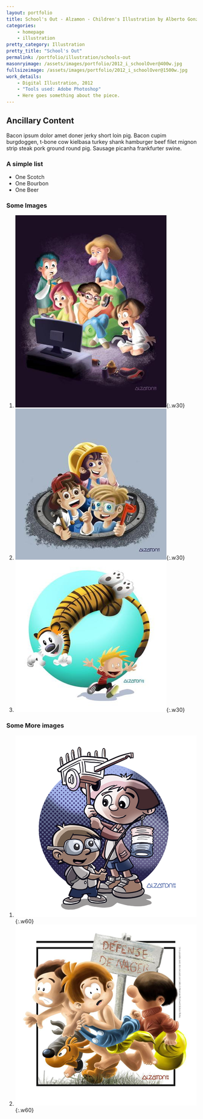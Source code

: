 ```yaml
---
layout: portfolio
title: School's Out - Alzamon - Children's Illustration by Alberto Gonzalez
categories: 
    - homepage
    - illustration
pretty_category: Illustration
pretty_title: "School's Out"
permalink: /portfolio/illustration/schools-out
masonryimage: /assets/images/portfolio/2012_i_schoolOver@400w.jpg
fullsizeimage: /assets/images/portfolio/2012_i_schoolOver@1500w.jpg
work_details:
    - Digital Illustration, 2012
    - "Tools used: Adobe Photoshop"
    - Here goes something about the piece.
---
```


<!-- Notes:
    To enable display grid on Markdown Images they should be placed inside an ORDERED list element
    (so unordered lists can be used for simple text)
 -->

## Ancillary Content

Bacon ipsum dolor amet doner jerky short loin pig. Bacon cupim burgdoggen, t-bone cow kielbasa turkey shank hamburger beef filet mignon strip steak pork ground round pig. Sausage picanha frankfurter swine.

### A simple list

- One Scotch
- One Bourbon
- One Beer

### Some Images

1. ![Dani and Games](/assets/images/portfolio/2017_i_teamDani_games@400w.jpg){:.w30}
2. ![Another Image](/assets/images/portfolio/2017_i_buildingBuddies@400w.jpg){:.w30}
3. ![Yet another Image](/assets/images/portfolio/2019_fa_calvinAndHobbes@400w.jpg){:.w30}

### Some More images

1. ![One Image](/assets/images/portfolio/2018_cd_independenceDay@900w.png){:.w60}
2. ![Another Image](/assets/images/portfolio/2018_fa_bouleBillRockwell@900w.jpg){:.w60}
